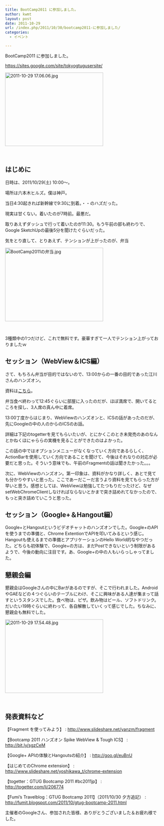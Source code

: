 ```yaml
---
title: BootCamp2011 に参加しました。
author: kwmt
layout: post
date: 2011-10-29
url: /index.php/2011/10/30/bootcamp2011-に参加しました/
categories:
  - イベント

---
```

BootCamp2011 に参加しました。
  
<a href="https://sites.google.com/site/tokyogtugusersite/" target="_blank">https://sites.google.com/site/tokyogtugusersite/</a>

<img
src="http://androg.up.seesaa.net/image/2011-10-292017.06.06-thumbnail2.jpg" width="320" height="240" border="0" align="" alt="2011-10-29 17.06.06.jpg"
pbsrc="http://androg.up.seesaa.net/image/2011-10-292017.06.06.jpg"
class="PopBoxImageSmall"
onclick="Pop(this,100,'PopBoxImageLarge');" />
  
</br>

## はじめに

日時は、2011/10/29(土) 10:00〜。
  
場所は六本木ヒルズ。僕は神戸。
  
当日4:30起きれば新幹線で9:30に到着。・・のハズだった。 

現実は甘くない。着いたのが7時前。最悪だ。
  
取りあえずダッシュで行って着いたのが11:30。もう午前の部も終わりで、Google SketchUpの最後5分を聞けたぐらいだった。 

気をとり直して、とりあえず、テンションが上がったのが、弁当
  
<img
src="http://androg.up.seesaa.net/image/2011-10-292011.51.53-thumbnail2.jpg" width="320" height="240" border="0" align="" alt="BootCamp2011の弁当.jpg"
pbsrc="http://androg.up.seesaa.net/image/2011-10-292011.51.53.jpg"
class="PopBoxImageSmall"
onclick="Pop(this,100,'PopBoxImageLarge');" />
  
</br>
  
3種類中の1つだけど、これで無料です。豪華すぎて一人でテンション上がっておりましたｗ 

## セッション（WebView＆ICS編）

さて、もちろん弁当が目的ではないので、13:00からの一番の目的であった江川さんのハンズオン。
  
資料は<a href="http://bit.ly/sgzCeM" target="_blank">こちら</a>。 

弁当食べ終わって12:45ぐらいに部屋に入ったのだが、ほぼ満席で、開いてるところを探し、3人席の真ん中に着席。 

13:00丁度からはじまり、WebViewのハンズオンと、ICSの話があったのだが、先にGoogleの中の人のからのICSのお話。
  
詳細は下記のtogetterを見てもらいたいが、とにかくこのとき未発売のあのなんとかねくほにゃららの実機を見ることができたのはよかった。 

この話の中ではオプションメニューがなくなっていく方向であるらしく、ActionBarを使用していく方向であることを聞けて、今後はそれなりの対応が必要だと思った。そういう意味でも、午前のFragmentの話は聞きたかった。。。 

次に、WebViewのハンズオン。第一印象は、資料がかなり詳しく、あとで見ても分かりやすいと思った。ここであーだこーだ言うより資料を見てもらった方が早いと思う。感想としては、WebViewは勉強してたつもりだったけど、なぜsetWebChromeClientしなければならないとかまで突き詰めれてなかったので、もっと突き詰めていこうと思った。 

## セッション（Google+＆Hangout編）

Google+とHangoutというビデオチャットのハンズオンでした。Google+のAPIを使うまでの準備と、Chrome ExtentionでAPIを叩いてみるという感じ。Hangoutも使えるまでの準備とアプリケーションのHello World的なやつだった。どちらも初体験で、Google+の方は、まだPostできないという制限があるようで、今後の動向に注目です。あ、Google+の中の人もいらっしゃってました。 

## 懇親会編

懇親会はGoogleさんの中にBarがあるのですが、そこで行われました。AndroidやGAEなどの４つぐらいのテーブルにわけ、そこに興味がある人達が集まって話すというスタンスでした。食べ物は、ピザ。飲み物はビール、ソフトドリンク。だいたい19時ぐらいに終わって、各自解散していくって感じでした。ちなみに、懇親会も無料でした。 

<img
src="http://androg.up.seesaa.net/image/2011-10-292017.54.48-thumbnail2.jpg" width="320" height="240" border="0" align="" alt="2011-10-29 17.54.48.jpg"
pbsrc="http://androg.up.seesaa.net/image/2011-10-292017.54.48.jpg"
class="PopBoxImageSmall"
onclick="Pop(this,100,'PopBoxImageLarge');" />
  
</br>

## 発表資料など

【Fragment を使ってみよう】
:   <a href="http://www.slideshare.net/yanzm/fragment" target="_blank">http://www.slideshare.net/yanzm/fragment</a>

【Bootcamp 2011 ハンズオン Spike WebView &#038; Tough ICS】
:   <a href="http://bit.ly/sgzCeM" target="_blank">http://bit.ly/sgzCeM</a>

【Google+ APIの体験とHangoutsの紹介】
:   <a href="http://goo.gl/euBnU" target="_blank">http://goo.gl/euBnU</a>

【はじめてのChrome extension】
:   <a href="http://www.slideshare.net/yoshikawa_t/chrome-extension" target="_blank">http://www.slideshare.net/yoshikawa_t/chrome-extension</a>

【togetter：GTUG Bootcamp 2011 #bc2011jp】
:   <a href="http://togetter.com/li/206774" target="_blank">http://togetter.com/li/206774</a>

【Fumi&#8217;s Travelblog：GTUG Bootcamp 2011】（2011/10/30 夕方追記）
:   <a href="http://fumit.blogspot.com/2011/10/gtug-bootcamp-2011.html" target="_blank">http://fumit.blogspot.com/2011/10/gtug-bootcamp-2011.html</a>

主催者のGoogleさん、参加された皆様、ありがとうございました＆お疲れ様でした。